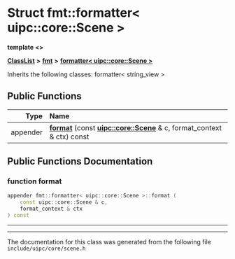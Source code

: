 

# Struct fmt::formatter&lt; uipc::core::Scene &gt;

**template &lt;&gt;**



[**ClassList**](annotated.md) **>** [**fmt**](namespacefmt.md) **>** [**formatter&lt; uipc::core::Scene &gt;**](structfmt_1_1formatter_3_01uipc_1_1core_1_1_scene_01_4.md)








Inherits the following classes: formatter< string_view >


































## Public Functions

| Type | Name |
| ---: | :--- |
|  appender | [**format**](#function-format) (const [**uipc::core::Scene**](classuipc_1_1core_1_1_scene.md) & c, format\_context & ctx) const<br> |




























## Public Functions Documentation




### function format 

```C++
appender fmt::formatter< uipc::core::Scene >::format (
    const uipc::core::Scene & c,
    format_context & ctx
) const
```




<hr>

------------------------------
The documentation for this class was generated from the following file `include/uipc/core/scene.h`


